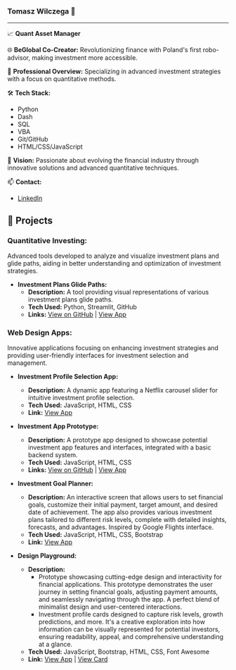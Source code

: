 ### Tomasz Wilczega 👋
---
📈 **Quant Asset Manager**

🌐 **BeGlobal Co-Creator:** Revolutionizing finance with Poland's first robo-advisor, making investment more accessible.

💼 **Professional Overview:** Specializing in advanced investment strategies with a focus on quantitative methods.

🛠 **Tech Stack:**
- Python
- Dash
- SQL
- VBA
- Git/GitHub
- HTML/CSS/JavaScript

🔭 **Vision:** Passionate about evolving the financial industry through innovative solutions and advanced quantitative techniques.

📫 **Contact:**
- [LinkedIn](https://www.linkedin.com/in/tomasz-wilczega)

## 🚀 Projects
### Quantitative Investing:
Advanced tools developed to analyze and visualize investment plans and glide paths, aiding in better understanding and optimization of investment strategies.

- **Investment Plans Glide Paths:** 
   - **Description:** A tool providing visual representations of various investment plans glide paths.
   - **Tech Used:** Python, Streamlit, GitHub 
   - **Links:** [View on GitHub](https://github.com/tomlupo/glide_paths) | [View App](https://glide-paths-ccxwbsegftnugprwhdagms.streamlit.app/)

### Web Design Apps: 
Innovative applications focusing on enhancing investment strategies and providing user-friendly interfaces for investment selection and management.

- **Investment Profile Selection App:** 
   - **Description:** A dynamic app featuring a Netflix carousel slider for intuitive investment profile selection.
   - **Tech Used:** JavaScript, HTML, CSS 
   - **Link:** [View App](https://netflix-slider.twilczega.repl.co/)

- **Investment App Prototype:** 
   - **Description:** A prototype app designed to showcase potential investment app features and interfaces,  integrated with a basic backend system.
   - **Tech Used:** JavaScript, HTML, CSS 
   - **Links:** [View on GitHub](https://github.com/tomlupo/investment_app) | [View App](https://investmentapp.twilczega.repl.co)
 
- **Investment Goal Planner:**
   - **Description:** An interactive screen that allows users to set financial goals, customize their initial payment, target amount, and desired date of achievement. The app also provides various investment plans tailored to different risk levels, complete with detailed insights, forecasts, and advantages. Inspired by Google Flights interface.
   - **Tech Used:** JavaScript, HTML, CSS, Bootstrap
   - **Link:** [View App](https://goal-based-investing-single-screen-calculator.twilczega.repl.co/) 

- **Design Playground:**
   - **Description:**
      - Prototype showcasing cutting-edge design and interactivity for financial applications. This prototype demonstrates the user journey in setting financial goals, adjusting payment amounts, and seamlessly navigating through the app. A perfect blend of minimalist design and user-centered interactions.
      - Investment profile cards designed to capture risk levels, growth predictions, and more. It's a creative exploration into how information can be visually represented for potential investors, ensuring readability, appeal, and comprehensive understanding at a glance.
   - **Tech Used:** JavaScript, Bootstrap, HTML, CSS, Font Awesome
   - **Link:** [View App](https://bootstrap-playground-investment-app-design.twilczega.repl.co) | [View Card](https://bootstrap-playground-card-design.twilczega.repl.co)
